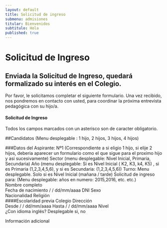 ```yaml
---
layout: default
title: Solicitud de ingreso
submenu: admisiones
titular: Bienvenidos
subtitulo: Hola
published: true
---
```


# Solicitud de Ingreso

## Enviada la Solicitud de Ingreso, quedará formalizado su interés en el Colegio.  

Por favor, le solicitamos completar el siguiente formulario. Una vez recibido, nos pondremos en contacto con usted, para coordinar la próxima entrevista pedagógica con su hijo/a. 


#### Solicitud de Ingreso
Todos los campos marcados con un asterisco son de caracter obligatorio.

##Candidatos (Menu desplegable : 1 hijo, 2 hijos, 3 hijos, 4 hijos)

###Datos del Aspirante: Nº1 (Correspondiente a si eligio 1 hijo, si elije 2 hijos, deberia aparecer un formulario como el que sigue para el proximo hijo y asi sucesivamente)
Sector (menu desplegable: Nivel Inicial, Primaria, Secundaria)
Año	(menu desplegable: Si es Nivel Inicial ( K2, K3, k4, K5) , si es Primaria (1,2,3,4,5,6), y si es Secundaria: (1,2,3,4,5,6))
Turno: Menu desplegable. Solo si es Nivel Inicial (mañana / tarde)
Solicitud de ingreso para: (Menu desplegable: años en numero: 2015,2016, etc. etc.)  
Nombre completo	 
Fecha de nacimiento	 /   /   dd/mm/aaaa 
DNI
Sexo	
Nacionalidad
Religión	
####Escolaridad previa
Colegio	
Dirección	
Desde	 /   /   dd/mm/aaaa
Hasta	 /   /   dd/mm/aaaa
Nivel	
¿Con idioma inglés?	Desplegable si, no

Información adicional